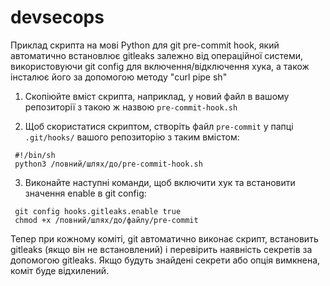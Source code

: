 # devsecops 

Приклад скрипта на мові Python для git pre-commit hook, який автоматично встановлює gitleaks залежно від операційної системи, використовуючи git config для включення/відключення хука, а також інсталює його за допомогою методу "curl pipe sh"

 1. Скопіюйте вміст скрипта, наприклад, у новий файл в вашому репозиторії з такою ж назвою `pre-commit-hook.sh`

 2. Щоб скористатися скриптом, створіть файл `pre-commit` у папці `.git/hooks/` вашого репозиторію з таким вмістом:
```
 #!/bin/sh
 python3 /повний/шлях/до/pre-commit-hook.sh
```
 3. Виконайте наступні команди, щоб включити хук та встановити значення enable в git config:
```
 git config hooks.gitleaks.enable true
 chmod +x /повний/шлях/до/файлу/pre-commit
```
Тепер при кожному коміті, git автоматично виконає скрипт, встановить gitleaks (якщо він не встановлений) і перевірить наявність секретів за допомогою gitleaks. Якщо будуть знайдені секрети або опція вимкнена, коміт буде відхилений.